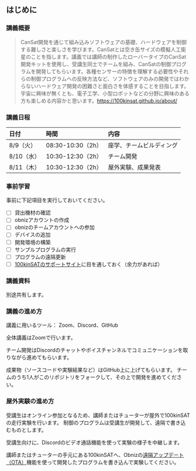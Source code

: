 ## はじめに

### 講義概要

> CanSat開発を通じて組み込みソフトウェアの基礎、ハードウェアを制御する難しさと楽しさを学びます。CanSatとは空き缶サイズの模擬人工衛星のことを指します。講義では講師の制作したローバータイプのCanSat開発キットを使用し、受講生同士でチームを組み、CanSatの制御プログラムを開発してもらいます。各種センサーの特徴を理解する必要性やそれらの制御プログラムへの反映方法など、ソフトウェアのみの開発ではわからないハードウェア開発の困難さと面白さを体感することを目指します。 宇宙に興味が無くとも、電子工学、小型ロボットなどの分野に興味のある方も楽しめる内容かと思います。https://100kinsat.github.io/about/

### 講義日程

|日付|時間|内容|
|:---|:---|:---|
|8/9（火）|08:30-10:30（2h）|座学、チームビルディング|
|8/10（水）|10:30-12:30（2h）|チーム開発|
|8/11（木）|10:30-12:30（2h）|屋外実験、成果発表|

### 事前学習

事前に下記項目を実行しておいてください。

- [ ] 貸出機材の確認
- [ ] obnizアカウントの作成
- [ ] obnizのチームアカウントへの参加
- [ ] デバイスの追加
- [ ] 開発環境の構築
- [ ] サンプルプログラムの実行
- [ ] プログラムの遠隔更新
- [ ] [100kinSATのサポートサイト](https://100kinsat.github.io/posts/getting-started/)に目を通しておく（余力があれば）

### 講義資料

別途共有します。

### 講義の進め方

講義に用いるツール：
Zoom、Discord、GitHub

全体講義はZoomで行います。

チーム開発はDiscordのチャットやボイスチャンネルでコミュニケーションを取りながら進めてもらいます。

成果物（ソースコードや実験結果など）はGitHub上に上げてもらいます。
チームのうち1人がこのリポジトリをフォークして、その上で開発を進めてください。

### 屋外実験の進め方

受講生はオンライン参加となるため、講師またはチューターが屋外で100kinSATの走行実験を行います。
制御のプログラムは受講生が開発して、遠隔で書き込むものとします。

受講生向けに、Discordのビデオ通話機能を使って実験の様子を中継します。

講師またはチューターの手元にある100kinSATへ、Obnizの[遠隔アップデート（OTA）](https://obniz.com/ja/doc/reference/obnizos-for-esp32/plugin/ota)機能を使って開発したプログラムを書き込んで実験してください。
